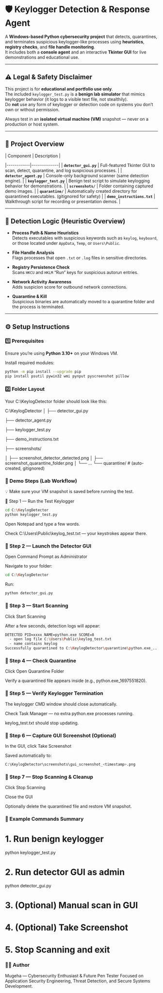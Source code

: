 # 🛡️ Keylogger Detection & Response Agent

A **Windows-based Python cybersecurity project** that detects, quarantines, and terminates suspicious keylogger-like processes using **heuristics**, **registry checks**, and **file handle monitoring**.  
It includes both a **console agent** and an interactive **Tkinter GUI** for live demonstrations and educational use.

---

## ⚠️ Legal & Safety Disclaimer

This project is for **educational and portfolio use only**.  
The included `keylogger_test.py` is a **benign lab simulator** that mimics keylogger behavior (it logs to a visible text file, not stealthily).  
Do **not** use any form of keylogger or detection code on systems you don’t own or without permission.

Always test in an **isolated virtual machine (VM)** snapshot — never on a production or host system.

---

## 🧩 Project Overview

| Component | Description |

|------------|--------------|
| **`detector_gui.py`** | Full-featured Tkinter GUI to scan, detect, quarantine, and log suspicious processes. |
| **`detector_agent.py`** | Console-only background scanner (same detection engine). |
| **`keylogger_test.py`** | Benign test script to simulate keylogging behavior for demonstrations. |
| **`screenshots/`** | Folder containing captured demo images. |
| **`quarantine/`** | Automatically created directory for quarantined executables. (gitignored for safety) |
| **`demo_instructions.txt`** | Walkthrough script for recording or presentation demos. |

---

## 🧠 Detection Logic (Heuristic Overview)

- **Process Path & Name Heuristics**  
  Detects executables with suspicious keywords such as `keylog`, `keyboard`, or those located under `AppData`, `Temp`, or `Users\Public`.

- **File Handle Analysis**  
  Flags processes that open `.txt` or `.log` files in sensitive directories.

- **Registry Persistence Check**  
  Scans `HKCU` and `HKLM` “Run” keys for suspicious autorun entries.

- **Network Activity Awareness**  
  Adds suspicion score for outbound network connections.

- **Quarantine & Kill**  
  Suspicious binaries are automatically moved to a quarantine folder and the process is terminated.

---

## ⚙️ Setup Instructions

### 1️⃣ Prerequisites

Ensure you’re using **Python 3.10+** on your Windows VM.

Install required modules:
```bash
python -m pip install --upgrade pip
pip install psutil pywin32 wmi pynput pyscreenshot pillow
```

### 2️⃣ Folder Layout

Your C:\KeylogDetector folder should look like this:

C:\KeylogDetector
│
├── detector_gui.py

├── detector_agent.py

├── keylogger_test.py

├── demo_instructions.txt

├── screenshots/

│   ├── screenshot_detector_detected.png
│   ├── screenshot_quarantine_folder.png
│   └── ...
└── quarantine/      # (auto-created, gitignored)

### 🧪 Demo Steps (Lab Workflow)

💡 Make sure your VM snapshot is saved before running the test.

🧩 Step 1 — Run the Test Keylogger
```bash
cd C:\KeylogDetector
python keylogger_test.py
```

Open Notepad and type a few words.

Check C:\Users\Public\keylog_test.txt — your keystrokes appear there.

### 🧩 Step 2 — Launch the Detector GUI

Open Command Prompt as Administrator

Navigate to your folder:
```bash
cd C:\KeylogDetector
```

Run:
```bash
python detector_gui.py
```

### 🧩 Step 3 — Start Scanning

Click Start Scanning

After a few seconds, detection logs will appear:
```bash
DETECTED PID=xxxx NAME=python.exe SCORE=8
  - open log file C:\Users\Public\keylog_test.txt
  - name contains keylog
Successfully quarantined to C:\KeylogDetector\quarantine\python.exe_...
```         

### 🧩 Step 4 — Check Quarantine

Click Open Quarantine Folder

Verify a quarantined file appears inside (e.g., python.exe_1697551820).

### 🧩 Step 5 — Verify Keylogger Termination

The keylogger CMD window should close automatically.

Check Task Manager — no extra python.exe processes running.

keylog_test.txt should stop updating.

### 🧩 Step 6 — Capture GUI Screenshot (Optional)

In the GUI, click Take Screenshot

Saved automatically to:
```bash
C:\KeylogDetector\screenshots\gui_screenshot_<timestamp>.png
```

### 🧩 Step 7 — Stop Scanning & Cleanup

Click Stop Scanning

Close the GUI

Optionally delete the quarantined file and restore VM snapshot.

### 🧰 Example Commands Summary
# 1. Run benign keylogger
python keylogger_test.py

# 2. Run detector GUI as admin
python detector_gui.py

# 3. (Optional) Manual scan in GUI
# 4. (Optional) Take Screenshot
# 5. Stop Scanning and exit

### 👩‍💻 Author

Mugeha — Cybersecurity Enthusiast & Future Pen Tester
Focused on Application Security Engineering, Threat Detection, and Secure Systems Development.